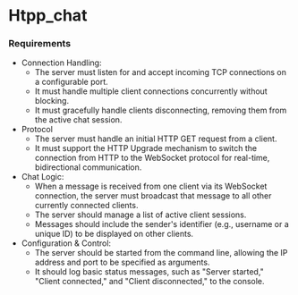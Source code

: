 # Htpp_chat

### Requirements

* Connection Handling:
  *  The server must listen for and accept incoming TCP connections on a configurable port.
  *  It must handle multiple client connections concurrently without blocking.
  *  It must gracefully handle clients disconnecting, removing them from the active chat session.
*  Protocol
   *  The server must handle an initial HTTP GET request from a client.
   *  It must support the HTTP Upgrade mechanism to switch the connection from HTTP to the WebSocket protocol for real-time, bidirectional communication.
*  Chat Logic:
   *  When a message is received from one client via its WebSocket connection, the server must broadcast that message to all other currently connected clients.
   *  The server should manage a list of active client sessions.
   *  Messages should include the sender's identifier (e.g., username or a unique ID) to be displayed on other clients.
*  Configuration & Control:
   *  The server should be started from the command line, allowing the IP address and port to be specified as arguments.
   *  It should log basic status messages, such as "Server started," "Client connected," and "Client disconnected," to the console.